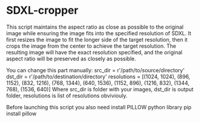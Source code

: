 # SDXL-cropper
  This script maintains the aspect ratio as close as possible to the original image while ensuring the image fits into the specified resolution of SDXL. 
  It first resizes the image to fit the longer side of the target resolution, then it crops the image from the center to achieve the target resolution. The resulting image will have the exact resolution specified, and the original aspect ratio will be preserved as closely as possible.

  You can change this part manually:
    src_dir = r'/path/to/source/directory'
    dst_dir = r'/path/to/destination/directory'
    resolutions = [(1024, 1024), (896, 1152), (832, 1216), (768, 1344), (640, 1536), (1152, 896), (1216, 832), (1344, 768), (1536, 640)]
  Where src_dir is folder with your images, dst_dir is output folder, resolutions is list of resolutions obviviouly.
  
  Before launching this script you also need install PILLOW python library
    pip install pillow
    

